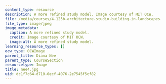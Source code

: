 ```yaml
---
content_type: resource
description: A more refined study model. Image courtesy of MIT OCW.
file: /media/courses/4-125b-architecture-studio-building-in-landscapes-fall-2005/dc1f7c64d7100ecf40762e7545f5cf82_nee4.jpg
file_type: image/jpeg
image_metadata:
  caption: A more refined study model.
  credit: Image courtesy of MIT OCW.
  image-alt: A more refined study model.
learning_resource_types: []
ocw_type: OCWImage
parent_title: Diana Nee
parent_type: CourseSection
resourcetype: Image
title: nee4.jpg
uid: dc1f7c64-d710-0ecf-4076-2e7545f5cf82
---
```

